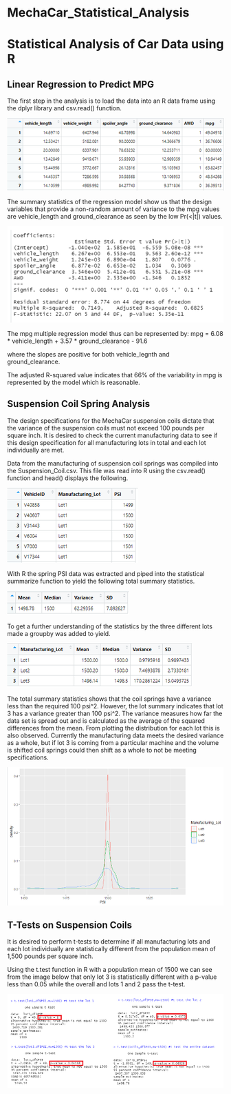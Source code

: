 # MechaCar_Statistical_Analysis
# Statistical Analysis of Car Data using R
## Linear Regression to Predict MPG
The first step in the analysis is to load the data into an R data frame using 
the dplyr library and csv.read() function.

![alt text](https://github.com/jj2773/MechaCar_Statistical_Analysis/blob/main/deliverable1_datahead.png)


The summary statistics of the regression model show us that the design variables 
that provide a non-random amount of variance to the mpg values are vehicle_length
and ground_clearance as seen by the low Pr(<|t|) values.  


![alt text](https://github.com/jj2773/MechaCar_Statistical_Analysis/blob/main/deliverable1_summarystats.png)

The mpg multiple regression model thus can be represented by:
mpg = 6.08 * vehicle_length + 3.57 * ground_clearance - 91.6

where the slopes are positive for both vehicle_legnth and ground_clearance.

The adjusted R-squared value indicates that 66% of the variability in mpg is represented by the model which is reasonable.

## Suspension Coil Spring Analysis
The design specifications for the MechaCar suspension coils dictate that the variance of the suspension coils must not exceed 100 pounds per square inch. It is desired to check the current manufacturing data to see if this design specification for all manufacturing lots in total and each lot individually are met.

Data from the manufacturing of suspension coil springs was compiled into the Suspension_Coil.csv.  This file was read into R using the csv.read() function and head() displays the following.

![alt text](https://github.com/jj2773/MechaCar_Statistical_Analysis/blob/main/deliverable2_datahead.png)

With R the spring PSI data was extracted and piped into the statistical summarize function to yield the following total summary statistics.

![alt text](https://github.com/jj2773/MechaCar_Statistical_Analysis/blob/main/deliverable2_total_summary.png)

To get a further understanding of the statistics by the three different lots made a groupby was added to yield.

![alt text](https://github.com/jj2773/MechaCar_Statistical_Analysis/blob/main/deliverable2_lot_summary.png)

The total summary statistics shows that the coil springs have a variance less than the required 100 psi^2.  However, 
the lot summary indicates that lot 3 has a variance greater than 100 psi^2. The variance measures how far the data set is spread out and is calculated as the average of the squared differences from the mean.  From plotting the distribution for each lot this is also observed.  Currently the manufacturing data meets the desired variance as a whole, but if lot 3 is coming from a particular machine and the volume is shifted coil springs could then shift as a whole to not be meeting specifications.

![alt text](https://github.com/jj2773/MechaCar_Statistical_Analysis/blob/main/deliverable2_densityplot.png)


## T-Tests on Suspension Coils
It is desired to perform t-tests to determine if all manufacturing lots and each lot individually are statistically different from the population mean of 1,500 pounds per square inch.

Using the t.test function in R with a population mean of 1500 we can see from the image below that only lot 3 is statistically different with a p-value less than 0.05 while the overall and lots 1 and 2 pass the t-test.

![alt text](https://github.com/jj2773/MechaCar_Statistical_Analysis/blob/main/deliverable3_ttest_summary.png)


